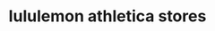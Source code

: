 ---
title: "lululemon athletica stores"
url: /burlingame/lululemon-athletica-stores/
shop: sports
---